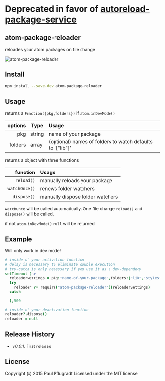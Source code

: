 # Deprecated in favor of [autoreload-package-service](https://github.com/paulpflug/autoreload-package-service)

## atom-package-reloader

reloades your atom packages on file change

![atom-package-reloader](https://cloud.githubusercontent.com/assets/1881921/8182233/b969fc1c-142d-11e5-9845-91a13374ba0c.png)


## Install

```sh
npm install --save-dev atom-package-reloader
```

## Usage

returns a `Function({pkg,folders})` if `atom.inDevMode()`


| options   | Type    | Usage                                   |
| --------: | ------- | :-------------------------------------- |
| pkg       | string  | name of your package |
| folders    | array | (optional) names of folders to watch defaults to '["lib"]' |


returns a object with three functions

| function   | Usage                                   |
| --------: |  :-------------------------------------- |
| `reload()` | manually reloads your package |
| `watchOnce()` | renews folder watchers |
| `dispose()` | manually dispose folder watchers |

`watchOnce` will be called automatically.
One file change `reload()` and `dispose()` will be called.

if not `atom.inDevMode()` `null` will be returned

## Example
Will only work in dev mode!
```coffee
# inside of your activation function
# delay is necessary to eliminate double execution
# try-catch is only necessary if you use it as a dev-dependecy
setTimeout (->
  reloaderSettings = pkg:"name-of-your-package",folders:["lib","styles"]
  try
    reloader ?= require("atom-package-reloader")(reloaderSettings)
  catch

  ),500

# inside of your deactivation function
reloader?.dispose()
reloader = null

```



## Release History

 - *v0.0.1*: First release

## License
Copyright (c) 2015 Paul Pflugradt
Licensed under the MIT license.
